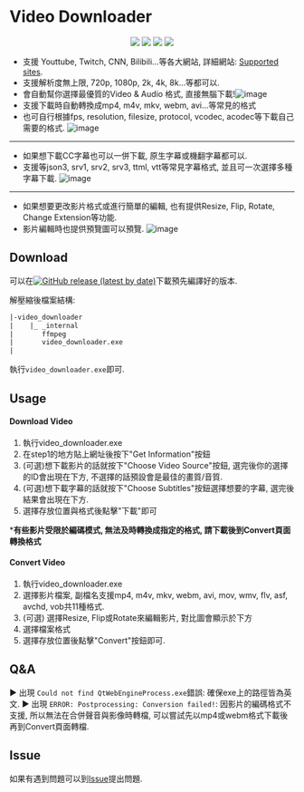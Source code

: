 # Video Downloader

<p align="center">

<img src="https://img.shields.io/badge/made%20by-Alone-blue.svg" >

<img src="https://img.shields.io/badge/python-3.11.9-green.svg">
  
<img src="https://img.shields.io/badge/license-GPL3.0-green.svg">
 
<img src="https://badges.frapsoft.com/os/v1/open-source.svg?v=103" >

</p>

- 支援 Youttube, Twitch, CNN, Bilibili...等各大網站, 詳細網站: [Supported sites](https://github.com/yt-dlp/yt-dlp/blob/2024.07.16/supportedsites.md).
- 支援解析度無上限, 720p, 1080p, 2k, 4k, 8k...等都可以.
- 會自動幫你選擇最優質的Video & Audio 格式, 直接無腦下載!![image](https://hackmd.io/_uploads/SyzuiUc_A.png)
- 支援下載時自動轉換成mp4, m4v, mkv, webm, avi...等常見的格式
- 也可自行根據fps, resolution, filesize, protocol, vcodec, acodec等下載自己需要的格式.
![image](https://hackmd.io/_uploads/S119qScuR.png)

---
- 如果想下載CC字幕也可以一併下載, 原生字幕或機翻字幕都可以.
- 支援等json3, srv1, srv2, srv3, ttml, vtt等常見字幕格式, 並且可一次選擇多種字幕下載.
![image](https://hackmd.io/_uploads/Hk_cpS9_C.png)
---

- 如果想要更改影片格式或進行簡單的編輯, 也有提供Resize, Flip, Rotate, Change Extension等功能.
- 影片編輯時也提供預覽圖可以預覽.
![image](https://hackmd.io/_uploads/BkntCSqOA.png)

## Download
可以在[![GitHub release (latest by date)](https://img.shields.io/github/v/release/Alone/video_downloader)](https://github.com/Alone/video_downloader/releases/latest)下載預先編譯好的版本.

解壓縮後檔案結構:
```tex
|-video_downloader
|    |_ _internal
|       ffmpeg
|       video_downloader.exe
|
```
執行`video_downloader.exe`即可.

## Usage
#### Download Video
1. 執行video_downloader.exe
2. 在step1的地方貼上網址後按下"Get Information"按鈕
3. (可選)想下載影片的話就按下"Choose Video Source"按鈕, 選完後你的選擇的ID會出現在下方, 不選擇的話預設會是最佳的畫質/音質.
4. (可選)想下載字幕的話就按下"Choose Subtitles"按鈕選擇想要的字幕, 選完後結果會出現在下方.
5. 選擇存放位置與格式後點擊"下載"即可

***有些影片受限於編碼模式, 無法及時轉換成指定的格式, 請下載後到Convert頁面轉換格式**

#### Convert Video
1. 執行video_downloader.exe
2. 選擇影片檔案, 副檔名支援mp4, m4v, mkv, webm, avi, mov, wmv, flv, asf, avchd, vob共11種格式.
3. (可選) 選擇Resize, Flip或Rotate來編輯影片, 對比圖會顯示於下方
4. 選擇檔案格式
5. 選擇存放位置後點擊"Convert"按鈕即可.

## Q&A
▶ 出現 `Could not find QtWebEngineProcess.exe`錯誤: 確保exe上的路徑皆為英文.
▶ 出現 `ERROR: Postprocessing: Conversion failed!`: 因影片的編碼格式不支援, 所以無法在合併聲音與影像時轉檔, 可以嘗試先以mp4或webm格式下載後再到Convert頁面轉檔.

## Issue
如果有遇到問題可以到[Issue](https://github.com/Alone0506/video_downloader/issues)提出問題.